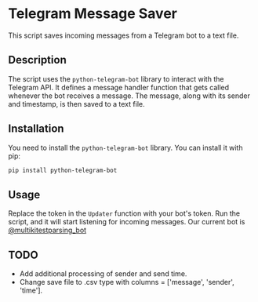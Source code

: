 # Telegram Message Saver

This script saves incoming messages from a Telegram bot to a text file.

## Description

The script uses the `python-telegram-bot` library to interact with the Telegram API. It defines a message handler function that gets called whenever the bot receives a message. The message, along with its sender and timestamp, is then saved to a text file.

## Installation

You need to install the `python-telegram-bot` library. You can install it with pip:

```bash
pip install python-telegram-bot
```

## Usage

Replace the token in the `Updater` function with your bot's token. Run the script, and it will start listening for incoming messages.
Our current bot is [@multikitestparsing_bot](https://t.me/multikitestparsing_bot)  

## TODO

- Add additional processing of sender and send time.
- Change save file to .csv type with columns = ['message', 'sender', 'time'].

